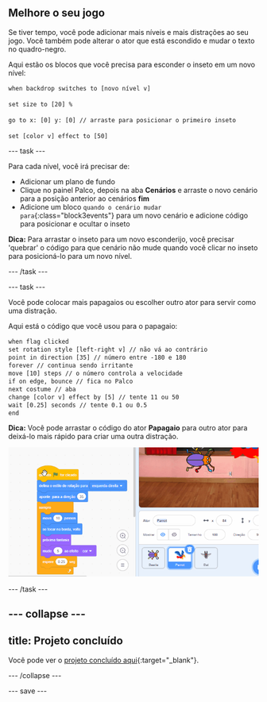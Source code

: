 ## Melhore o seu jogo

Se tiver tempo, você pode adicionar mais níveis e mais distrações ao seu jogo. Você também pode alterar o ator que está escondido e mudar o texto no quadro-negro.

Aqui estão os blocos que você precisa para esconder o inseto em um novo nível:

```blocks3
when backdrop switches to [novo nível v]

set size to [20] %

go to x: [0] y: [0] // arraste para posicionar o primeiro inseto

set [color v] effect to [50]
```

--- task ---

Para cada nível, você irá precisar de:
- Adicionar um plano de fundo
- Clique no painel Palco, depois na aba **Cenários** e arraste o novo cenário para a posição anterior ao cenários **fim**
- Adicione um bloco `quando o cenário mudar para`{:class="block3events"} para um novo cenário e adicione código para posicionar e ocultar o inseto

**Dica:** Para arrastar o inseto para um novo esconderijo, você precisar 'quebrar' o código para que cenário não mude quando você clicar no inseto para posicioná-lo para um novo nível.

--- /task ---

--- task ---

Você pode colocar mais papagaios ou escolher outro ator para servir como uma distração.

Aqui está o código que você usou para o papagaio:
```blocks3
when flag clicked
set rotation style [left-right v] // não vá ao contrário
point in direction [35] // número entre -180 e 180
forever // continua sendo irritante
move [10] steps // o número controla a velocidade
if on edge, bounce // fica no Palco
next costume // aba
change [color v] effect by [5] // tente 11 ou 50
wait [0.25] seconds // tente 0.1 ou 0.5
end
```

**Dica:** Você pode arrastar o código do ator **Papagaio** para outro ator para deixá-lo mais rápido para criar uma outra distração.

![Arrastando o código de um ator para outro sprite na lista de Atores.](images/drag-parrot-code.gif)

--- /task ---

--- collapse ---
---
title: Projeto concluído
---

Você pode ver o [projeto concluído aqui](https://scratch.mit.edu/projects/606940456/){:target="_blank"}.

--- /collapse ---

--- save ---

